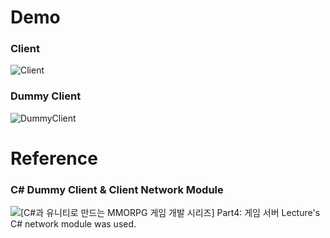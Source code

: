 # Demo
### Client
![Client](https://user-images.githubusercontent.com/30307587/172507940-31c508de-1930-46d0-9384-ba5bc6ab601b.gif)
<br>
### Dummy Client
![DummyClient](https://user-images.githubusercontent.com/30307587/172507937-942f7482-ccdc-42bd-8155-da152f9daee9.gif)
<br>
# Reference
### C# Dummy Client & Client Network Module
![[C#과 유니티로 만드는 MMORPG 게임 개발 시리즈] Part4: 게임 서버](https://www.inflearn.com/course/%EC%9C%A0%EB%8B%88%ED%8B%B0-mmorpg-%EA%B0%9C%EB%B0%9C-part4](https://www.inflearn.com/course/유니티-mmorpg-개발-part4)) Lecture's C# network module was used.
